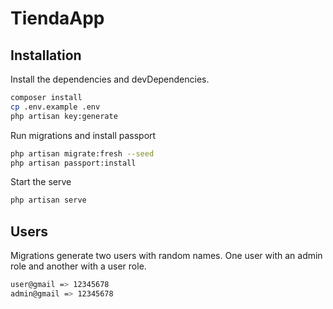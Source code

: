 # TiendaApp

## Installation


Install the dependencies and devDependencies.

```sh
composer install
cp .env.example .env
php artisan key:generate
```

Run migrations and install passport

```sh
php artisan migrate:fresh --seed
php artisan passport:install
```
Start the serve

```sh
php artisan serve
```

## Users

Migrations generate two users with random names. One user with an admin role and another with a user role.

```sh
user@gmail => 12345678
admin@gmail => 12345678
```
